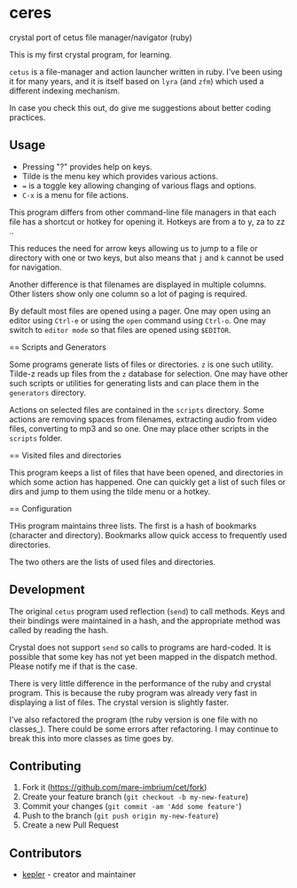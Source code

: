 # ceres

crystal port of cetus file manager/navigator (ruby)

This is my first crystal program, for learning.

`cetus` is a file-manager and action launcher written in ruby. I've been using it for many years, and it is itself based on `lyra` (and `zfm`) which used a different indexing mechanism.

In case you check this out, do give me suggestions about better coding practices.

## Usage

- Pressing "?" provides help on keys.
- Tilde is the menu key which provides various actions.
- `=` is a toggle key allowing changing of various flags and options.
- `C-x` is a menu for file actions.

This program differs from other command-line file managers in that each file has
a shortcut or hotkey for opening it. Hotkeys are from a to y, za to zz ..

This reduces the need for arrow keys allowing us to jump to a file or directory
with one or two keys, but also means that `j` and `k` cannot be used
for navigation.

Another difference is that filenames are displayed in multiple columns. Other listers show only one column so a lot of paging is required.

By default most files are opened using a pager. One may open using an editor using `Ctrl-e` or using the `open` command using `Ctrl-o`. One may switch to `editor mode` so that files are opened using `$EDITOR`.

== Scripts and Generators

Some programs generate lists of files or directories. `z` is one such utility. Tilde-z reads up files from the `z` database for selection. One may have other such scripts or utilities for generating lists and can place them in the `generators` directory.

Actions on selected files are contained in the `scripts` directory. Some actions are removing spaces from filenames, extracting audio from video files, converting to mp3 and so one. One may place other scripts in the `scripts` folder.

== Visited files and directories

This program keeps a list of files that have been opened, and directories in which some action has happened. One can quickly get a list of such files or dirs and jump to them using the tilde menu or a hotkey.

== Configuration

THis program maintains three lists. The first is a hash of bookmarks (character and directory). Bookmarks allow quick access to frequently used directories.

The two others are the lists of used files and directories.

## Development

The original `cetus` program used reflection (`send`) to call methods. Keys and their bindings were maintained in a hash, and the appropriate method was called by reading the hash.

Crystal does not support `send` so calls to programs are hard-coded. It is possible that some key has not yet been mapped in the dispatch method. Please notify me if that is the case.

There is very little difference in the performance of the ruby and crystal program. This is because the ruby program was already very fast in displaying a list of files. The crystal version is slightly faster.

I've also refactored the program (the ruby version is one file with no classes_). There could be some errors after refactoring. I may continue to break this into more classes as time goes by.


## Contributing

1. Fork it (<https://github.com/mare-imbrium/cet/fork>)
2. Create your feature branch (`git checkout -b my-new-feature`)
3. Commit your changes (`git commit -am 'Add some feature'`)
4. Push to the branch (`git push origin my-new-feature`)
5. Create a new Pull Request

## Contributors

- [kepler](https://github.com/mare-imbrium) - creator and maintainer
